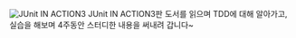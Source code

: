 ![JUnit IN ACTION3](https://blog.insightbook.co.kr/wp-content/uploads/2024/05/junit-in-action-3ed8c90-ec9e85ecb2b4ed919ceca780_small.jpg?w=500)
JUnit IN ACTION3판 도서를 읽으며 TDD에 대해 알아가고, 실습을 해보며 4주동안 스터디한 내용을 써내려 갑니다~
